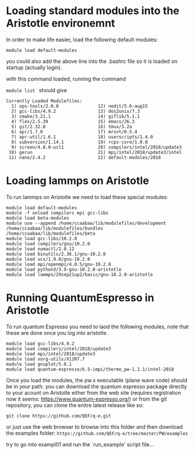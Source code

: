 # 

# Loading standard modules into the Aristotle environemnt 

In order to make life easier, load the following default modules: 

``` module load default-modules ```

you could also add the above line into the .bashrc file so it is loaded on startup (actually login).

with this command loaded, running the command

```module list ```
should give 

```
Currently Loaded Modulefiles:
  1) ops-tools/2.0.0               12) nedit/5.6-aug15
  2) gcc-libs/4.9.2                13) dos2unix/7.3
  3) cmake/3.21.1                  14) giflib/5.1.1
  4) flex/2.5.39                   15) emacs/26.3
  5) git/2.32.0                    16) tmux/3.2a
  6) apr/1.7.0                     17) mrxvt/0.5.4
  7) apr-util/1.6.1                18) userscripts/1.4.0
  8) subversion/1.14.1             19) rcps-core/1.0.0
  9) screen/4.8.0-ucl1             20) compilers/intel/2018/update3
 10) gerun                         21) mpi/intel/2018/update3/intel
 11) nano/2.4.2                    22) default-modules/2018
```


# Loading lammps on Aristotle
To run lammps on Aristotle we need to load these special modules: 
```
module load default-modules
module -f unload compilers mpi gcc-libs
module load beta-modules
module use --append /home/ccaabaa/lib/modulefiles/development /home/ccaabaa/lib/modulefiles/bundles /home/ccaabaa/lib/modulefiles/beta
module load gcc-libs/10.2.0
module load compilers/gnu/10.2.0
module load numactl/2.0.12
module load binutils/2.36.1/gnu-10.2.0
module load ucx/1.9.0/gnu-10.2.0
module load mpi/openmpi/4.0.5/gnu-10.2.0
module load python3/3.9-gnu-10.2.0-aristotle
module load lammps/29sep21up2/basic/gnu-10.2.0-aristotle
```

# Running QuantumEspresso in Aristotle 
To run quantum Espresso you need to laod the following modules, note that these are done once you log into aristotle. 
```
module load gcc-libs/4.9.2
module load compilers/intel/2018/update3
module load mpi/intel/2018/update3
module load xorg-utils/X11R7.7
module load gnuplot/5.0.1
module load quantum-espresso/6.5-impi/thermo_pw-1.2.1/intel-2018
```

Once you load the modules, the pw.x executable (plane wave code) should be in your path. you can download the quantum espresso package directly to your acount on Aristotle either from the web site (requires registration now it seems: https://www.quantum-espresso.org/) or from the git repository, you can clone the enitre latest release like so:

```
git clone https://github.com/QEF/q-e.git
```

or just use the web browser to browse into this folder and then download the examples folder: `https://github.com/QEF/q-e/tree/master/PW/examples` 

try to go into exampl01 and run the `run_example' script file... 
